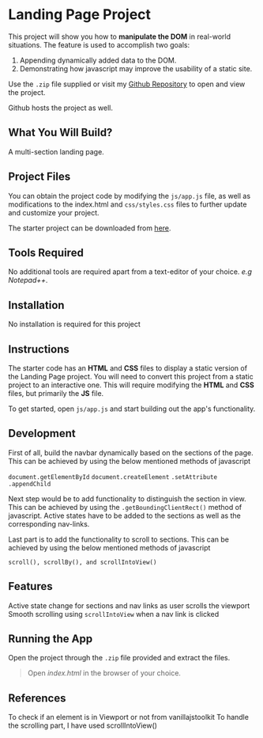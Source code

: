 # Landing Page Project

This project will show you how to **manipulate the DOM** in real-world situations. The feature is used to accomplish two goals:
1. Appending dynamically added data to the DOM.
2. Demonstrating how javascript may improve the usability of a static site.

Use the `.zip` file supplied or visit my [Github Repository](https://github.com/nosaoliha/landingpage.git) to open and view the project.

Github hosts the project as well.

## What You Will Build?

A multi-section landing page.

## Project Files

You can obtain the project code by modifying the `js/app.js` file, as well as modifications to the index.html and `css/styles.css` files to further update and customize your project.

The starter project can be downloaded from [here](https://github.com/udacity/fend/tree/refresh-2019/projects/landing-page).

## Tools Required
No additional tools are required apart from a text-editor of your choice. *e.g Notepad++*.

## Installation
No installation is required for this project

## Instructions
The starter code has an **HTML** and **CSS** files to display a static version of the Landing Page project. You will need to convert this project from a static project to an interactive one. This will require modifying the **HTML** and **CSS** files, but primarily the **JS** file.

To get started, open `js/app.js` and start building out the app's functionality.

## Development
First of all, build the navbar dynamically based on the sections of the page. This can be achieved by using the below mentioned methods of javascript

`document.getElementById`
`document.createElement`
`.setAttribute`
`.appendChild`

Next step would be to add functionality to distinguish the section in view. This can be achieved by using the `.getBoundingClientRect()` method of javascript. Active states have to be added to the sections as well as the corresponding nav-links.

Last part is to add the functionality to scroll to sections. This can be achieved by using the below mentioned methods of javascript

`scroll(), scrollBy(), and scrollIntoView()`

## Features
Active state change for sections and nav links as user scrolls the viewport
Smooth scrolling using `scrollIntoView` when a nav link is clicked

## Running the App
Open the project through the `.zip` file provided and extract the files.

>Open *index.html* in the browser of your choice.

## References
To check if an element is in Viewport or not from vanillajstoolkit
To handle the scrolling part, I have used scrollIntoView()
